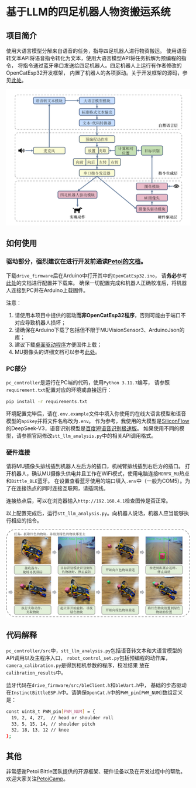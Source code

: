 # 基于LLM的四足机器人物资搬运系统
## 项目简介
使用大语言模型分解来自语音的任务，指导四足机器人进行物资搬运。
使用语音转文本API将语音指令转化为文本，使用大语言模型API将任务拆解为预编程的指令， 
将指令通过蓝牙串口发送给四足机器人。四足机器人上运行有作者修改的OpenCatEsp32开发框架，
内置了机器人的各项驱动。关于开发框架的源码，参见[此处](https://github.com/PetoiCamp/OpenCatEsp32)。

![Architecture.png](./figures/Architecture.png)

## 如何使用
### 驱动部分，强烈建议在进行开发前通读[Petoi的文档](https://docs.petoi.com/chinese?fallback=true)。

下载`drive_firmware`后在Arduino中打开其中的`OpenCatEsp32.ino`，
请**务必**参考[此处](https://docs.petoi.com/chinese/arduino-ide/wei-biboard-shang-chuan-cheng-xu)的文档进行配置并下载库。
确保一切配置完成和机器人正确校准后，将机器人连接到PC并在Arduino上载固件。

注意：
1. 请使用本项目中提供的驱动**而非OpenCatEsp32程序**，否则可能由于端口不对应导致机器人损坏；
2. 请确保在Arduino下载了包括但不限于MUVisionSensor3、ArduinoJson的库；
3. 建议下载[桌面驱动程序](https://github.com/PetoiCamp/OpenCat/tree/main/pyUI)方便固件上载；
4. MU摄像头的详细文档可以参考[此处](https://morpx-docs.readthedocs.io/zh-cn/latest/MUVS3/introduction.html)。

### PC部分
`pc_controller`是运行在PC端的代码，使用`Python 3.11.7`编写， 请参照`requirement.txt`配置对应的环境或直接运行：

   ```bash
   pip install -r requirements.txt
   ```

环境配置完毕后，请在`.env.example`文件中填入你使用的在线大语言模型和语音模型的`apikey`并将文件名称改为`.env`。
作为参考，我使用的大模型是[SiliconFlow](https://cloud.siliconflow.cn/sft-bnajv5sqab/models)的DeepSeek-V3，语音识别模型是[百度短语音识别极速版](https://cloud.baidu.com/product/speech/asrpro)。
如果使用不同的模型，请参照官网修改`stt_llm_analysis.py`中的相关API调用格式。

### 硬件连接
请将MU摄像头排线插到机器人左后方的插口，机械臂排线插到右后方的插口。
打开机器人，确认MU摄像头供电并且工作在WiFi模式，使用电脑连接`MORPX_MU`热点和`Bittle_BLE`蓝牙。
在设置查看蓝牙使用的端口填入`.env`中（一般为COM5）。为了在连接热点的同时连接互联网，请插网线。

连接热点后，可以在浏览器输入`http://192.168.4.1`检查图传是否正常。

以上配置完成后，运行`stt_llm_analysis.py`。向机器人说话，机器人应当能够执行相应的指令。

![Experiment.png](./figures/Experiment.png)
## 代码解释
`pc_controller/src`中，`stt_llm_analysis.py`包括语音转文本和大语言模型的API调用以及主程序入口，
`robot_control_set.py`包括预编程的动作库，`camera_calibration.py`是得到相机参数的程序，校准结果 
放在`calibration_results`中。

蓝牙代码在`drive_firmware/src/bleClient.h`和`bleUart.h`中，
基础的步态驱动在`InstinctBittleESP.h`中。请确保`OpenCat.h`中的`PWM_pin[PWM_NUM]`数组定义是：

   ```bash
   const uint8_t PWM_pin[PWM_NUM] = {
     19, 2, 4, 27,  // head or shoulder roll
     33, 5, 15, 14, // shoulder pitch
     32, 18, 13, 12 // knee
};
   ```
## 其他
非常感谢Petoi Bittle团队提供的开源框架、硬件设备以及在开发过程中的帮助。 
欢迎大家关注[PetoiCamp](https://github.com/PetoiCamp)。
